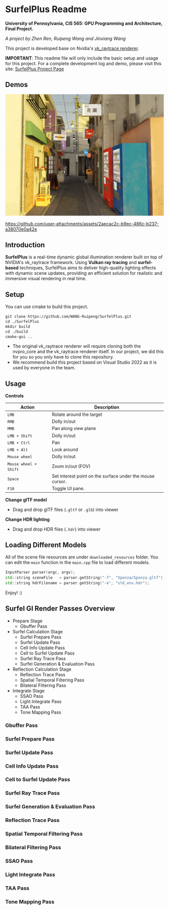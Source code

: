 # SurfelPlus Readme

**University of Pennsylvania, CIS 565: GPU Programming and Architecture, Final Project.**

*A project by Zhen Ren, Ruipeng Wang and Jinxiang Wang*

This project is developed base on Nvidia's [vk_raytrace renderer](https://github.com/nvpro-samples/vk_raytrace/tree/master).

**IMPORTANT**: This readme file will only include the basic setup and usage for this project. For a complete development log and demo, please visit this site: [SurfelPlus Project Page](https://wang-ruipeng.github.io/SurfelPlus/)

## Demos
![DemoImage.png](docs/img/logo.png)

https://github.com/user-attachments/assets/2aecac2c-b9ec-486c-b237-a38070e0a42e

## Introduction

**SurfelPlus** is a real-time dynamic global illumination renderer built on top of NVIDIA's vk_raytrace framework. Using **Vulkan ray tracing** and **surfel-based** techniques, SurfelPlus aims to deliver high-quality lighting effects with dynamic scene updates, providing an efficient solution for realistic and immersive visual rendering in real time.

## Setup

You can use cmake to build this project.

```
git clone https://github.com/WANG-Ruipeng/SurfelPlus.git
cd ./SurfelPlus
mkdir build
cd ./build
cmake-gui ..
```

- The original vk_raytrace renderer will require cloning both the nvpro_core and the vk_raytrace renderer itself. In our project, we did this for you so you only have to clone this repository.
- We recommend build this project based on Visual Studio 2022 as it is used by everyone in the team.

## Usage

**Controls**

| Action | Description |
| --- | --- |
| `LMB` | Rotate around the target |
| `RMB` | Dolly in/out |
| `MMB` | Pan along view plane |
| `LMB + Shift` | Dolly in/out |
| `LMB + Ctrl` | Pan |
| `LMB + Alt` | Look around |
| `Mouse wheel` | Dolly in/out |
| `Mouse wheel + Shift` | Zoom in/out (FOV) |
| `Space` | Set interest point on the surface under the mouse cursor. |
| `F10` | Toggle UI pane. |

**Change glTF model**

- Drag and drop glTF files (`.gltf` or `.glb`) into viewer

**Change HDR lighting**

- Drag and drop HDR files (`.hdr`) into viewer

## Loading Different Models

All of the scene file resources are under `downloaded_resources` folder. You can edit the `main` function in the `main.cpp` file to load different models.

```cpp
InputParser parser(argc, argv);
std::string sceneFile   = parser.getString("-f", "Sponza/Sponza.gltf");
std::string hdrFilename = parser.getString("-e", "std_env.hdr");
```

Enjoy! :)

## Surfel GI Render Passes Overview

- Prepare Stage
    - Gbuffer Pass
- Surfel Calculation Stage
    - Surfel Prepare Pass
    - Surfel Update Pass
    - Cell Info Update Pass
    - Cell to Surfel Update Pass
    - Surfel Ray Trace Pass
    - Surfel Generation & Evaluation Pass
- Reflection Calculation Stage
    - Reflection Trace Pass
    - Spatial Temporal Filtering Pass
    - Bilateral Filtering Pass
- Integrate Stage
    - SSAO Pass
    - Light Integrate Pass
    - TAA Pass
    - Tone Mapping Pass

### Gbuffer Pass



### Surfel Prepare Pass



### Surfel Update Pass



### Cell Info Update Pass



### Cell to Surfel Update Pass



### Surfel Ray Trace Pass



### Surfel Generation & Evaluation Pass




### Reflection Trace Pass



### Spatial Temporal Filtering Pass



### Bilateral Filtering Pass



### SSAO Pass



### Light Integrate Pass



### TAA Pass



### Tone Mapping Pass